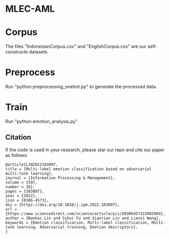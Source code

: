 # MLEC-AML

# Corpus
The files "IndonesianCorpus.csv" and "EnglishCorpus.csv" are our self-constructe datasets.

# Preprocess
Run "python preprocessing_onehot.py" to generate the processed data.

# Train
Run "python emotion_analysis.py"


## Citation
If the code is used in your research, please star our repo and cite our paper as follows:
```
@article{LIN2022103097,
title = {Multi-label emotion classification based on adversarial multi-task learning},
journal = {Information Processing & Management},
volume = {59},
number = {6},
pages = {103097},
year = {2022},
issn = {0306-4573},
doi = {https://doi.org/10.1016/j.ipm.2022.103097},
url = {https://www.sciencedirect.com/science/article/pii/S0306457322001984},
author = {Nankai Lin and Sihui Fu and Xiaotian Lin and Lianxi Wang},
keywords = {Emotion classification, Multi-label classification, Multi-task learning, Adversarial training, Emotion descriptors},
}

```
